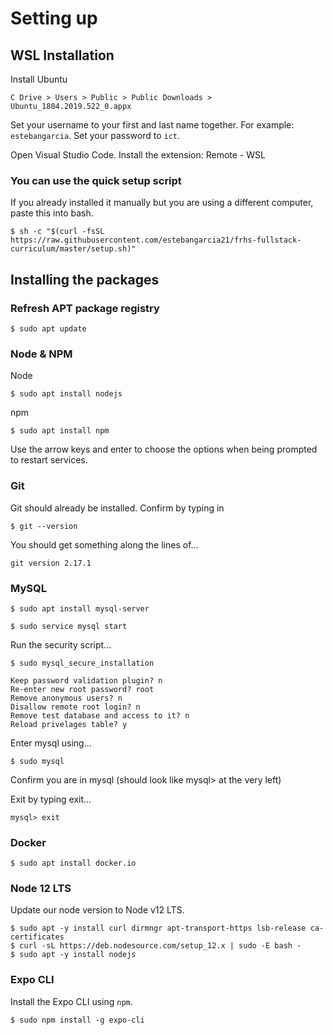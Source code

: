 # Setting up

## WSL Installation

Install Ubuntu

```
C Drive > Users > Public > Public Downloads > Ubuntu_1804.2019.522_0.appx
```

Set your username to your first and last name together. For example: `estebangarcia`. Set your password to `ict`.

Open Visual Studio Code. Install the extension: Remote - WSL

### You can use the quick setup script

If you already installed it manually but you are using a different computer, paste this into bash.

```
$ sh -c "$(curl -fsSL https://raw.githubusercontent.com/estebangarcia21/frhs-fullstack-curriculum/master/setup.sh)"
```

## Installing the packages

### Refresh APT package registry

```
$ sudo apt update
```

### Node & NPM

Node

```
$ sudo apt install nodejs
```

npm

```
$ sudo apt install npm
```

Use the arrow keys and enter to choose the options when being prompted to restart services.

### Git

Git should already be installed. Confirm by typing in

```
$ git --version
```

You should get something along the lines of...

```
git version 2.17.1
```

### MySQL

```
$ sudo apt install mysql-server
```

```
$ sudo service mysql start
```

Run the security script...

```
$ sudo mysql_secure_installation

Keep password validation plugin? n
Re-enter new root password? root
Remove anonymous users? n
Disallow remote root login? n
Remove test database and access to it? n
Reload privelages table? y
```

Enter mysql using...

```
$ sudo mysql
```

Confirm you are in mysql (should look like mysql> at the very left)

Exit by typing exit...

```
mysql> exit
```

### Docker

```
$ sudo apt install docker.io
```

### Node 12 LTS

Update our node version to Node v12 LTS.

```
$ sudo apt -y install curl dirmngr apt-transport-https lsb-release ca-certificates
$ curl -sL https://deb.nodesource.com/setup_12.x | sudo -E bash -
$ sudo apt -y install nodejs
```

### Expo CLI

Install the Expo CLI using `npm`.

```
$ sudo npm install -g expo-cli
```
